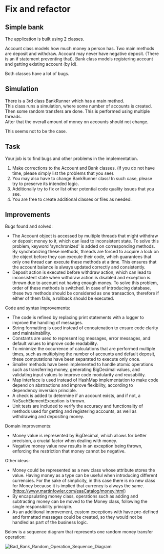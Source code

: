 # Fix and refactor

##  Simple bank 

The application is built using 2 classes. 

Account class models how much money a person has. Two main methods are
deposit and withdraw. Account may never have negative deposit. (There is an if statement preventing that).
Bank class models registering account and getting existing account (by id). 

Both classes have a lot of bugs.

## Simulation

There is a 3rd class BankRunner which has a main method.  
This class runs a simulation, where some number of accounts is created.
Then some random transfers are done. This is performed using multiple threads.  
After that the overall amount of money on accounts should not change.

This seems not to be the case.

##  Task

Your job is to find bugs and other problems in the implementation.
1. Make corrections to the Account and Bank classes. (if you do not have time, please simply list the problems that you see).
2. You may also have to change BankRunner class! In such case, please try to preserve its intended logic.
3. Additionally try to fix or list other potential code quality issues that you see.
4. You are free to create additional classes or files as needed. 


##  Improvements
Bugs found and solved:
- The Account object is accessed by multiple threads that might withdraw or deposit money to it, which can lead to inconsistent state.
To solve this problem, keyword 'synchronized' is added on corresponding methods. By synchronizing 
these methods, threads are forced to acquire a lock on the object before they can execute their code, which guarantees that only one thread 
can execute these methods at a time. This ensures that the account balance is always updated correctly and consistently.
- Deposit action is executed before withdraw action, which can lead to inconsistent state when withdraw action is disabled 
and exception is thrown due to account not having enough money. To solve this problem, order of these methods is switched. 
In case of introducing database, these two methods should be considered as one transaction, therefore if either of them fails,
a rollback should be executed.


Code and syntax improvements:
- The code is refined by replacing print statements with a logger to improve the handling of messages.
- String formatting is used instead of concatenation to ensure code clarity and maintainability.
- Constants are used to represent log messages, error messages, and default values to improve code readability.
- To minimize the occurrence of calculations that are performed multiple times, such as multiplying the number of accounts and default deposit, these computations have been separated to execute only once.
- Smaller methods have been implemented to handle atomic operations such as transferring money, generating BigDecimal values, and validating input values to improve code modularity and reusability.
- Map interface is used instead of HashMap implementation to make code depend on abstractions and improve flexibility, according to dependency inversion principle.
- A check is added to determine if an account exists, and if not, a NoSuchElementException is thrown.
- Unit tests are included to verify the accuracy and functionality of methods used for getting and registering accounts, as well as withdrawing and depositing money.


Domain improvements:
- Money value is represented by BigDecimal, which allows for better precision, a crucial factor when dealing with money.
- Negative money value now results in an exception being thrown, enforcing the restriction that money cannot be negative.


Other ideas:
- Money could be represented as a new class whose attribute stores the value. Having money as a type can be useful when introducing
different currencies. For the sake of simplicity, in this case there is no new class for Money because it is implied
that currency is always the same.(https://www.martinfowler.com/eaaCatalog/money.html)
- By encapsulating money class, operations such as adding and subtracting money can be moved to the Money class, following the single responsibility principle.
- As an additional improvement, custom exceptions with have pre-defined and formatted messages could be created, so they would not be handled as part of the business logic.


Below is a sequence diagram that represents one random money transfer operation:

![Bad_Bank_Random_Operation_Sequence_Diagram](https://user-images.githubusercontent.com/104908897/236853704-7e98f1c5-733d-46e7-9af4-aafd4f533015.png)
